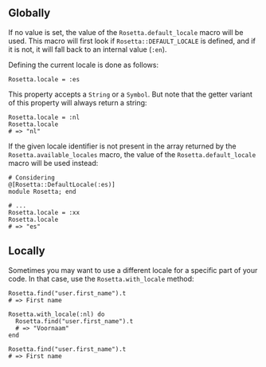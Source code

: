 ## Globally
If no value is set, the value of the `Rosetta.default_locale` macro will be
used. This macro will first look if `Rosetta::DEFAULT_LOCALE` is defined, and if
it is not, it will fall back to an internal value (`:en`).

Defining the current locale is done as follows:

```cr
Rosetta.locale = :es
```

This property accepts a `String` or a `Symbol`. But note that the getter variant
of this property will always return a string:

```cr
Rosetta.locale = :nl
Rosetta.locale
# => "nl"
```

If the given locale identifier is not present in the array returned by the
`Rosetta.available_locales` macro, the value of the `Rosetta.default_locale`
macro will be used instead:

```cr
# Considering
@[Rosetta::DefaultLocale(:es)]
module Rosetta; end

# ...
Rosetta.locale = :xx
Rosetta.locale
# => "es"
```

## Locally
Sometimes you may want to use a different locale for a specific part of your
code. In that case, use the `Rosetta.with_locale` method:

```cr
Rosetta.find("user.first_name").t
# => First name

Rosetta.with_locale(:nl) do
  Rosetta.find("user.first_name").t
  # => "Voornaam"
end

Rosetta.find("user.first_name").t
# => First name
```